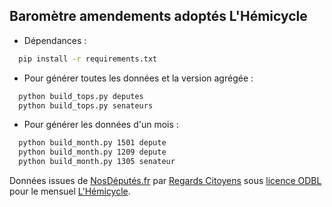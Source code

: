 Baromètre amendements adoptés L'Hémicycle
-----------------------------------------

- Dépendances :

```bash
  pip install -r requirements.txt
```

- Pour générer toutes les données et la version agrégée :

```bash
  python build_tops.py deputes
  python build_tops.py senateurs
```

- Pour générer les données d'un mois :

```bash
  python build_month.py 1501 depute
  python build_month.py 1209 depute
  python build_month.py 1305 senateur
```

Données issues de [NosDéputés.fr](http://www.nosdeputes.fr) par [Regards Citoyens](http://www.regardscitoyens.org) sous [licence ODBL](http://vvlibri.org/fr/licence/odbl/10/fr/legalcode) pour le mensuel [L'Hémicycle](http://www.lhemicycle.com/).
